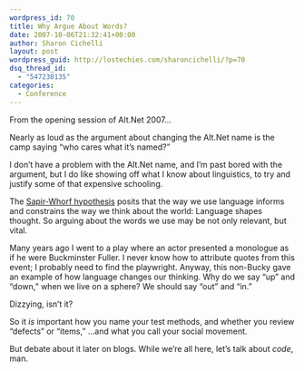 ```yaml
---
wordpress_id: 70
title: Why Argue About Words?
date: 2007-10-06T21:32:41+00:00
author: Sharon Cichelli
layout: post
wordpress_guid: http://lostechies.com/sharoncichelli/?p=70
dsq_thread_id:
  - "547230135"
categories:
  - Conference
---
```

From the opening session of Alt.Net 2007&#8230;

Nearly as loud as the argument about changing the Alt.Net name is the camp saying &#8220;who cares what it&#8217;s named?&#8221;

I don&#8217;t have a problem with the Alt.Net name, and I&#8217;m past bored with the argument, but I do like showing off what I know about linguistics, to try and justify some of that expensive schooling.

The [Sapir-Whorf hypothesis](http://en.wikipedia.org/wiki/Sapir-Whorf_Hypothesis) posits that the way we use language informs and constrains the way we think about the world: Language shapes thought. So arguing about the words we use may be not only relevant, but vital.

Many years ago I went to a play where an actor presented a monologue as if he were Buckminster Fuller. I never know how to attribute quotes from this event; I probably need to find the playwright. Anyway, this non-Bucky gave an example of how language changes our thinking. Why do we say &#8220;up&#8221; and &#8220;down,&#8221; when we live on a sphere? We should say &#8220;out&#8221; and &#8220;in.&#8221;

Dizzying, isn&#8217;t it?

So it _is_ important how you name your test methods, and whether you review &#8220;defects&#8221; or &#8220;items,&#8221; &#8230;and what you call your social movement.

But debate about it later on blogs. While we&#8217;re all here, let&#8217;s talk about _code_, man.